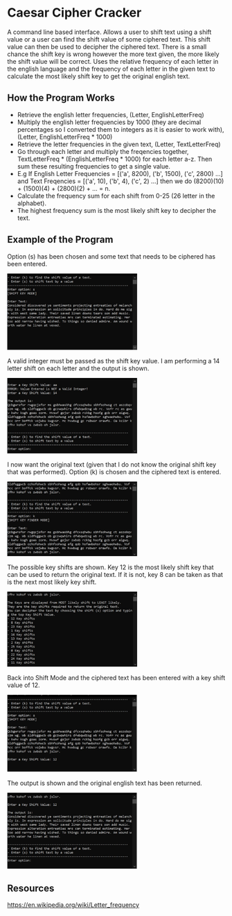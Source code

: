 # Caesar Cipher Cracker
A command line based interface. Allows a user to shift text using a shift value or a user can find the shift value of some ciphered text. This shift value can then be used to decipher the ciphered text. There is a small chance the shift key is wrong however the more text given, the more likely the shift value will be correct. Uses the relative frequency of each letter in the english language and the frequency of each letter in the given text to calculate the most likely shift key to get the original english text.

## How the Program Works
- Retrieve the english letter frequencies, (Letter, EnglishLetterFreq)
- Multiply the english letter frequencies by 1000 (they are decimal percentages so I converted them to integers as it is easier to work with), (Letter, EnglishLetterFreq * 1000)
- Retrieve the letter frequencies in the given text, (Letter, TextLetterFreq)
- Go through each letter and multiply the freqencies together, TextLetterFreq * (EnglishLetterFreq * 1000) for each letter a-z. Then sum these resulting frequencies to get a single value.
- E.g If English Letter Frequencies = [('a', 8200), ('b', 1500), ('c', 2800) ...] and Text Freqencies = [('a', 10), ('b', 4), ('c', 2) ...] then we do (8200)(10) + (1500)(4) + (2800)(2) + ... = n.
- Calculate the frequency sum for each shift from 0-25 (26 letter in the alphabet).
- The highest frequency sum is the most likely shift key to decipher the text.

## Example of the Program
Option (s) has been chosen and some text that needs to be ciphered has been entered.

<img width="300" src="images/1-enter-text.jpg"/>

A valid integer must be passed as the shift key value. I am performing a 14 letter shift on each letter and the output is shown.

<img width="300" src="images/2-shift-value-output.jpg"/>

I now want the original text (given that I do not know the original shift key that was performed). Option (k) is chosen and the ciphered text is entered.

<img width="300" src="images/3-keymode.jpg"/>

The possible key shifts are shown. Key 12 is the most likely shift key that can be used to return the original text. If it is not, key 8 can be taken as that is the next most likely key shift.

<img width="300" src="images/4-possible-keys.jpg"/>

Back into Shift Mode and the ciphered text has been entered with a key shift value of 12.

<img width="300" src="images/5-ciphertext-shift.jpg"/>

The output is shown and the original english text has been returned.

<img width="300" src="images/6-original-text.jpg"/>

## Resources
https://en.wikipedia.org/wiki/Letter_frequency
